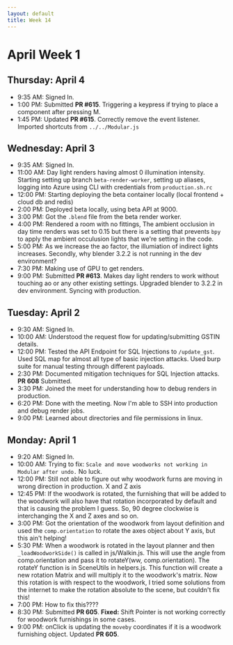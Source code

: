 ```yaml
---
layout: default
title: Week 14
---
```


# **April Week 1**
## **Thursday: April 4**
- 9:35  AM: Signed In.
- 1:00  PM: Submitted **PR #615**. Triggering a keypress if trying to place a component after pressing M.
- 1:45  PM: Updated **PR #615**. Correctly remove the event listener. Imported shortcuts from `../../Modular.js`
## **Wednesday: April 3**
- 9:35  AM: Signed In.
- 11:00 AM: Day light renders having almost 0 illumination intensity. Starting setting up branch `beta-render-worker`, setting up aliases, logging into Azure using CLI with credentials from `production.sh.rc`
- 12:00 PM: Starting deploying the beta container locally (local frontend + cloud db and redis)
- 2:00  PM: Deployed beta locally, using beta API at 9000. 
- 3:00  PM: Got the `.blend` file from the beta render worker.  
- 4:00  PM: Rendered a room with no fittings, The ambient occlusion in day time renders was set to 0.15 but there is a setting that prevents `bpy` to apply the ambient occulusion lights that we're setting in the code.
- 5:00  PM: As we increase the ao factor, the illumiation of indirect lights increases. Secondly, why blender 3.2.2 is not running in the dev environment?
- 7:30  PM: Making use of GPU to get renders.
- 9:00  PM: Submitted **PR #613**. Makes day light renders to work without touching ao or any other existing settings. Upgraded blender to 3.2.2 in dev environment. Syncing with production.
  
## **Tuesday: April 2**
- 9:30  AM: Signed In.
- 10:00 AM: Understood the request flow for updating/submitting GSTIN details.
- 12:00 PM: Tested the API Endpoint for SQL Injections to `/update_gst`. Used SQL map for almost all type of basic injection attacks. Used burp suite for manual testing through different payloads.
- 2:30  PM: Documented mitigation techniques for SQL Injection attacks. **PR 608** Submitted.
- 3:30  PM: Joined the meet for understanding how to debug renders in production.
- 6:20  PM: Done with the meeting. Now I'm able to SSH into production and debug render jobs.
- 9:00  PM: Learned about directories and file permissions in linux.

## **Monday: April 1**
- 9:20  AM: Signed In.
- 10:00 AM: Trying to fix: `Scale and move woodworks not working in Modular after undo.` No luck.
- 12:00 PM: Still not able to figure out why woodwork furns are moving in wrong direction in production. X and Z axis 
- 12:45 PM: If the woodwork is rotated, the furnishing that will be added to the woodwork will also have that rotation incorporated by default and that is causing the problem I guess. So, 90 degree clockwise is interchanging the X and Z axes and so on.
- 3:00  PM: Got the orientation of the woodwork from layout definition and used the `comp.orientation` to rotate the axes object about Y axis, but this ain't helping!
- 5:30  PM: When a woodwork is rotated in the layout planner and then `_loadWoodworkSide()` is called in js/Walkin.js. This will use the angle from comp.orientation and pass it to rotateY(ww, comp.orientation). The rotateY function is in SceneUtils in helpers.js. This function will create a new rotation Matrix and will multiply it to the woodwork's matrix. Now this rotation is with respect to the woodwork, I tried some solutions from the internet to make the rotation absolute to the scene, but couldn't fix this!
- 7:00  PM: How to fix this????
- 8:30  PM: Submitted **PR 605**. **Fixed:** Shift Pointer is not working correctly for woodwork furnishings in some cases.
- 9:00  PM: onClick is updating the `moveby` coordinates if it is a woodwork furnishing object. Updated **PR 605**.
